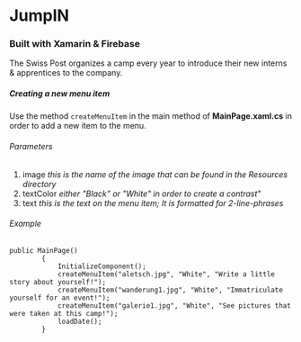 # JumpIN

### Built with Xamarin & Firebase

The Swiss Post organizes a camp every year to introduce their new interns & apprentices to the company.

##### Creating a new menu item

Use the method `createMenuItem` in the main method of **MainPage.xaml.cs** in order to add a new item to the menu.

###### Parameters

1. image     *this is the name of the image that can be found in the Resources directory*
2. textColor *either "Black" or "White" in order to create a contrast"*
3. text      *this is the text on the menu item; It is formatted for 2-line-phrases*

###### Example

```
public MainPage()
        {
            InitializeComponent();
            createMenuItem("aletsch.jpg", "White", "Write a little story about yourself!");
            createMenuItem("wanderung1.jpg", "White", "Immatriculate yourself for an event!");
            createMenuItem("galerie1.jpg", "White", "See pictures that were taken at this camp!");
            loadDate();
        }
```
